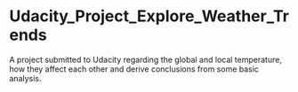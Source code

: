 # Udacity_Project_Explore_Weather_Trends
A project submitted to Udacity regarding the global and local temperature, how they affect each other and derive conclusions from some basic analysis.
